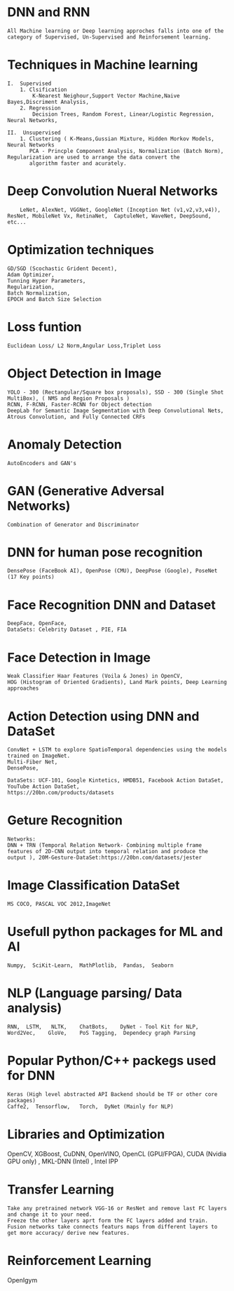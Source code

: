 # DNN and RNN  
    All Machine learning or Deep learning approches falls into one of the category of Supervised, Un-Supervised and Reinforsement learning. 

# Techniques in Machine learning
    I.  Supervised
        1. Clsification
            K-Nearest Neighour,Support Vector Machine,Naive Bayes,Discriment Analysis,
        2. Regression
            Decision Trees, Random Forest, Linear/Logistic Regression, Neural Networks,
  
    II.  Unsupervised 
        1. Clustering ( K-Means,Gussian Mixture, Hidden Morkov Models, Neural Networks
           PCA - Princple Component Analysis, Normalization (Batch Norm), Regularization are used to arrange the data convert the   
           algorithm faster and acurately.

# Deep Convolution Nueral Networks 
        LeNet, AlexNet, VGGNet, GoogleNet (Inception Net (v1,v2,v3,v4)), ResNet, MobileNet Vx, RetinaNet,  CaptuleNet, WaveNet, DeepSound, etc...

# Optimization techniques
    GD/SGD (Scochastic Grident Decent),
    Adam Optimizer,
    Tunning Hyper Parameters,
    Regularization,
    Batch Normalization,
    EPOCH and Batch Size Selection

# Loss funtion    
    Euclidean Loss/ L2 Norm,Angular Loss,Triplet Loss

# Object Detection in Image
    
    YOLO - 300 (Rectangular/Square box proposals), SSD - 300 (Single Shot MultiBox), ( NMS and Region Proposals )
    RCNN, F-RCNN, Faster-RCNN for Object detection   
    DeepLab for Semantic Image Segmentation with Deep Convolutional Nets, Atrous Convolution, and Fully Connected CRFs

# Anomaly Detection
    
    AutoEncoders and GAN's

# GAN (Generative Adversal Networks)
    
    Combination of Generator and Discriminator

# DNN for human pose recognition
    
    DensePose (FaceBook AI), OpenPose (CMU), DeepPose (Google), PoseNet (17 Key points)

# Face Recognition DNN and Dataset
    
    DeepFace, OpenFace,
    DataSets: Celebrity Dataset , PIE, FIA

# Face Detection in Image
    
    Weak Classifier Haar Features (Voila & Jones) in OpenCV,
    HOG (Histogram of Oriented Gradients), Land Mark points, Deep Learning approaches 

# Action Detection using DNN and DataSet

    ConvNet + LSTM to explore SpatioTemporal dependencies using the models trained on ImageNet.
    Multi-Fiber Net,
    DensePose,
    
    DataSets: UCF-101, Google Kintetics, HMDB51, Facebook Action DataSet, YouTube Action DataSet,
    https://20bn.com/products/datasets
    
# Geture Recognition

    Networks: 
    DNN + TRN (Temporal Relation Network- Combining multiple frame features of 2D-CNN output into temporal relation and produce the         output ), 20M-Gesture-DataSet:https://20bn.com/datasets/jester
    
# Image Classification DataSet
    
    MS COCO, PASCAL VOC 2012,ImageNet
    
# Usefull python packages for ML and AI
    Numpy,  SciKit-Learn,  MathPlotlib,  Pandas,  Seaborn
    
# NLP (Language parsing/ Data analysis)
    RNN,  LSTM,   NLTK,    ChatBots,    DyNet - Tool Kit for NLP,    Word2Vec,    GloVe,    PoS Tagging,  Dependecy graph Parsing
    
# Popular Python/C++ packegs used for DNN
    Keras (High level abstracted API Backend should be TF or other core packages)
    Caffe2,  Tensorflow,   Torch,  DyNet (Mainly for NLP)
    
# Libraries and Optimization
   
   OpenCV, XGBoost, CuDNN, OpenVINO, OpenCL (GPU/FPGA), CUDA (Nvidia GPU only) , MKL-DNN (Intel) , Intel IPP
    
# Transfer Learning
    Take any pretrained network VGG-16 or ResNet and remove last FC layers and change it to your need. 
    Freeze the other layers aprt form the FC layers added and train.
    Fusion networks take connects featurs maps from different layers to get more accuracy/ derive new features. 

# Reinforcement Learning
   
   OpenIgym    






